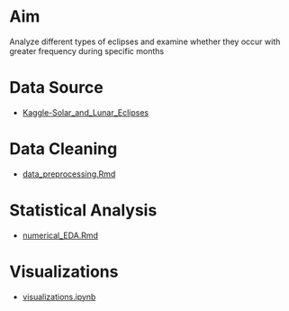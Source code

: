 # Aim
Analyze different types of eclipses and examine whether they occur with greater frequency during specific months

# Data Source
- [Kaggle-Solar_and_Lunar_Eclipses](https://www.kaggle.com/datasets/nasa/solar-eclipses)

# Data Cleaning
- [data_preprocessing.Rmd](https://github.com/nanoash7/557EclipseProject/blob/main/parvati_code/data_preprocessing.Rmd)

# Statistical Analysis
- [numerical_EDA.Rmd](https://github.com/nanoash7/557EclipseProject/blob/main/parvati_code/numerical_EDA.Rmd)

# Visualizations
- [visualizations.ipynb](https://github.com/nanoash7/557EclipseProject/blob/main/parvati_code/visualizations.ipynb)
